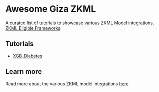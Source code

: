 # Awesome Giza ZKML

A curated list of tutorials to showcase various ZKML Model integrations. [ZKML Eligible Frameworks](https://docs.gizatech.xyz/products/platform/model-compatibility).

## Tutorials

- [XGB_Diabetes](xgb_diabetes)

## Learn more

Read more about the various ZKML model integrations [here](https://docs.gizatech.xyz/products/platform/model-compatibility)
